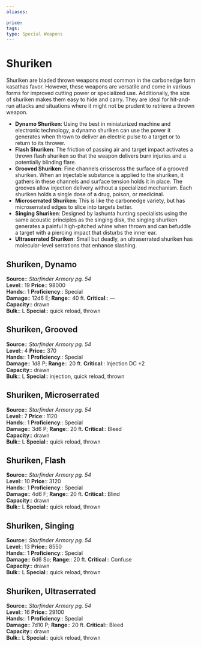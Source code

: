 ```yaml
---
aliases: 

price: 
tags: 
type: Special Weapons
---
```


# Shuriken

Shuriken are bladed thrown weapons most common in the carbonedge form kasathas favor. However, these weapons are versatile and come in various forms for improved cutting power or specialized use. Additionally, the size of shuriken makes them easy to hide and carry. They are ideal for hit-and-run attacks and situations where it might not be prudent to retrieve a thrown weapon.

-   **Dynamo Shuriken**: Using the best in miniaturized machine and electronic technology, a dynamo shuriken can use the power it generates when thrown to deliver an electric pulse to a target or to return to its thrower.
-   **Flash Shuriken**: The friction of passing air and target impact activates a thrown flash shuriken so that the weapon delivers burn injuries and a potentially blinding flare.
-   **Grooved Shuriken**: Fine channels crisscross the surface of a grooved shuriken. When an injectable substance is applied to the shuriken, it gathers in these channels and surface tension holds it in place. The grooves allow injection delivery without a specialized mechanism. Each shuriken holds a single dose of a drug, poison, or medicinal.
-   **Microserrated Shuriken**: This is like the carbonedge variety, but has microserrated edges to slice into targets better.
-   **Singing Shuriken**: Designed by lashunta hunting specialists using the same acoustic principles as the singing disk, the singing shuriken generates a painful high-pitched whine when thrown and can befuddle a target with a piercing impact that disturbs the inner ear.
-   **Ultraserrated Shuriken**: Small but deadly, an ultraserrated shuriken has molecular-level serrations that enhance slashing.

  

## Shuriken, Dynamo

**Source**:: _Starfinder Armory pg. 54_  
**Level**:: 19
**Price**:: 98000  
**Hands**:: 1
**Proficiency**:: Special  
**Damage**:: 12d6 E; 
**Range**:: 40 ft.
**Critical**:: —  
**Capacity**:: drawn  
**Bulk**:: L
**Special**:: quick reload, thrown

## Shuriken, Grooved

**Source**:: _Starfinder Armory pg. 54_  
**Level**:: 4
**Price**:: 370  
**Hands**:: 1
**Proficiency**:: Special  
**Damage**:: 1d8 P; 
**Range**:: 20 ft.
**Critical**:: Injection DC +2  
**Capacity**:: drawn  
**Bulk**:: L
**Special**:: injection, quick reload, thrown

## Shuriken, Microserrated

**Source**:: _Starfinder Armory pg. 54_  
**Level**:: 7
**Price**:: 1120  
**Hands**:: 1
**Proficiency**:: Special  
**Damage**:: 3d6 P; 
**Range**:: 20 ft.
**Critical**:: Bleed  
**Capacity**:: drawn  
**Bulk**:: L
**Special**:: quick reload, thrown

## Shuriken, Flash

**Source**:: _Starfinder Armory pg. 54_  
**Level**:: 10
**Price**:: 3120  
**Hands**:: 1
**Proficiency**:: Special  
**Damage**:: 4d6 F; 
**Range**:: 20 ft.
**Critical**:: Blind  
**Capacity**:: drawn  
**Bulk**:: L
**Special**:: quick reload, thrown

## Shuriken, Singing

**Source**:: _Starfinder Armory pg. 54_  
**Level**:: 13
**Price**:: 8550  
**Hands**:: 1
**Proficiency**:: Special  
**Damage**:: 6d6 So; 
**Range**:: 20 ft.
**Critical**:: Confuse  
**Capacity**:: drawn  
**Bulk**:: L
**Special**:: quick reload, thrown

## Shuriken, Ultraserrated

**Source**:: _Starfinder Armory pg. 54_  
**Level**:: 16
**Price**:: 29100  
**Hands**:: 1
**Proficiency**:: Special  
**Damage**:: 7d10 P; 
**Range**:: 20 ft.
**Critical**:: Bleed  
**Capacity**:: drawn  
**Bulk**:: L
**Special**:: quick reload, thrown

